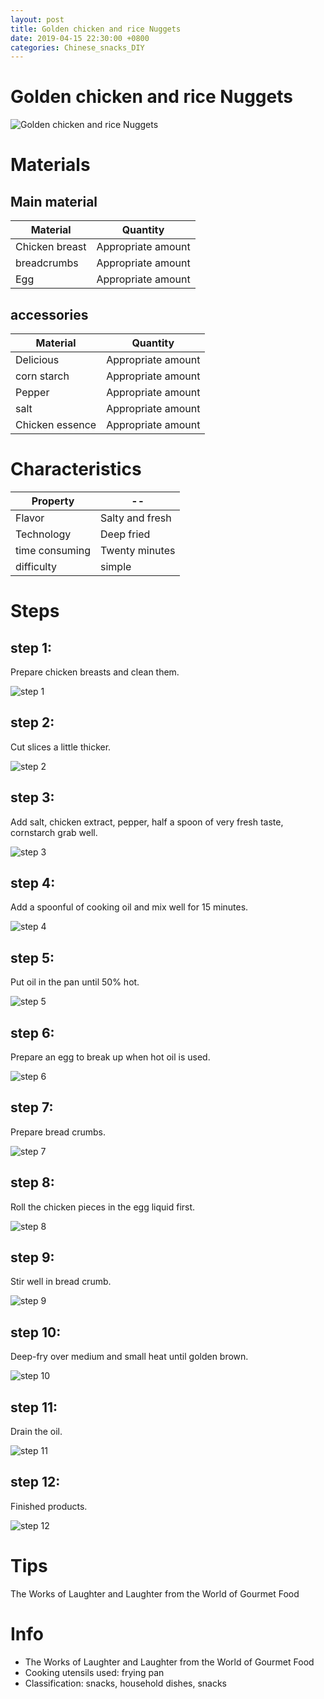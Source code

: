 ```yaml
---
layout: post
title: Golden chicken and rice Nuggets
date: 2019-04-15 22:30:00 +0800
categories: Chinese_snacks_DIY
---
```


# Golden chicken and rice Nuggets

![Golden chicken and rice Nuggets]({{site.baseurl}}/img/425218/425218.jpg)

# Materials


## Main material

Material|Quantity
--|--
Chicken breast|Appropriate amount
breadcrumbs|Appropriate amount
Egg|Appropriate amount

## accessories

Material|Quantity
--|--
Delicious|Appropriate amount
corn starch|Appropriate amount
Pepper|Appropriate amount
salt|Appropriate amount
Chicken essence|Appropriate amount

# Characteristics

Property|--
--|--
Flavor|Salty and fresh
Technology|Deep fried
time consuming|Twenty minutes
difficulty|simple

# Steps

## step 1:

Prepare chicken breasts and clean them.

![step 1]({{site.baseurl}}/img/425218/1.jpg)

## step 2:

Cut slices a little thicker.

![step 2]({{site.baseurl}}/img/425218/2.jpg)

## step 3:

Add salt, chicken extract, pepper, half a spoon of very fresh taste, cornstarch grab well.

![step 3]({{site.baseurl}}/img/425218/3.jpg)

## step 4:

Add a spoonful of cooking oil and mix well for 15 minutes.

![step 4]({{site.baseurl}}/img/425218/4.jpg)

## step 5:

Put oil in the pan until 50% hot.

![step 5]({{site.baseurl}}/img/425218/5.jpg)

## step 6:

Prepare an egg to break up when hot oil is used.

![step 6]({{site.baseurl}}/img/425218/6.jpg)

## step 7:

Prepare bread crumbs.

![step 7]({{site.baseurl}}/img/425218/7.jpg)

## step 8:

Roll the chicken pieces in the egg liquid first.

![step 8]({{site.baseurl}}/img/425218/8.jpg)

## step 9:

Stir well in bread crumb.

![step 9]({{site.baseurl}}/img/425218/9.jpg)

## step 10:

Deep-fry over medium and small heat until golden brown.

![step 10]({{site.baseurl}}/img/425218/10.jpg)

## step 11:

Drain the oil.

![step 11]({{site.baseurl}}/img/425218/11.jpg)

## step 12:

Finished products.

![step 12]({{site.baseurl}}/img/425218/12.jpg)

# Tips

The Works of Laughter and Laughter from the World of Gourmet Food

# Info

- The Works of Laughter and Laughter from the World of Gourmet Food
- Cooking utensils used: frying pan
- Classification: snacks, household dishes, snacks